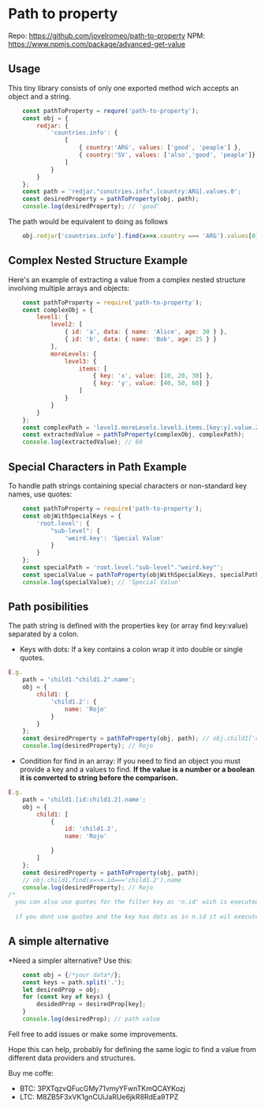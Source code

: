 # Path to property
Repo: https://github.com/jovelromeo/path-to-property
NPM: https://www.npmjs.com/package/advanced-get-value

## Usage
This tiny library consists of only one exported method wich accepts an object and a string.
```js
    const pathToProperty = requre('path-to-property');
    const obj = {
        redjar: {
            'countries.info': {
                [
                    { country:'ARG', values: ['good', 'peaple'] },
                    { country:'SV', values: ['also','good', 'peaple']}
                ]
            }
        }
    }; 
    const path = 'redjar."conutries.info".[country:ARG].values.0';
    const desiredProperty = pathToProperty(obj, path); 
    console.log(desiredProperty); // 'good'
```
The path would be equivalent to doing as follows
```js
    obj.redjar['countries.info'].find(x=>x.country === 'ARG').values[0] // 'good'
```
## Complex Nested Structure Example
Here's an example of extracting a value from a complex nested structure involving multiple arrays and objects:
```js
    const pathToProperty = require('path-to-property');
    const complexObj = {
        level1: {
            level2: [
                { id: 'a', data: { name: 'Alice', age: 30 } },
                { id: 'b', data: { name: 'Bob', age: 25 } }
            ],
            moreLevels: {
                level3: {
                    items: [
                        { key: 'x', value: [10, 20, 30] },
                        { key: 'y', value: [40, 50, 60] }
                    ]
                }
            }
        }
    };
    const complexPath = 'level1.moreLevels.level3.items.[key:y].value.2';
    const extractedValue = pathToProperty(complexObj, complexPath);
    console.log(extractedValue); // 60
```

## Special Characters in Path Example
To handle path strings containing special characters or non-standard key names, use quotes:
```js
    const pathToProperty = require('path-to-property');
    const objWithSpecialKeys = {
        'root.level': {
            "sub-level": {
                'weird.key': 'Special Value'
            }
        }
    };
    const specialPath = 'root.level."sub-level"."weird.key"';
    const specialValue = pathToProperty(objWithSpecialKeys, specialPath);
    console.log(specialValue); // 'Special Value'
```

## Path posibilities
The path string is defined with the properties key (or array find key:value) separated by a colon.
- Keys with dots: 
 If a key contains a colon wrap it into double or single quotes.
```js
E.g.
    path = 'child1."child1.2".name';
    obj = {
        child1: {
            'child1.2': {
                name: 'Rojo'
            }
        }
    };
    const desiredProperty = pathToProperty(obj, path); // obj.child1['child.2'].name
    console.log(desiredProperty); // Rojo

```
- Condition for find in an array: 
 If you need to find an object you must provide a key and a values to find. **If the value is a number or a boolean it is converted to string before the comparison.**
```js
E.g.
    path = 'child1.[id:child1.2].name';
    obj = {
        child1: [
            {
                id: 'child1.2',
                name: 'Rojo'

            }
        ]
    };
    const desiredProperty = pathToProperty(obj, path); 
    // obj.child1.find(x=>x.id==='child1.2').name
    console.log(desiredProperty); // Rojo
/*
  you can also use quotes for the filter key as 'n.id' wich is executed this way: [..] .filter(x=>x['n.id'] === <value>) [..]
  
  if you dont use quotes and the key has dots as in n.id it wil executed this way: [..] .filter(x=>x.n.id === <value>) [..]
```

## A simple alternative
*Need a simpler alternative? Use this: 
```js
    const obj = {/*your data*/};
    const keys = path.split('.');
    let desiredProp = obj;
    for (const key of keys) {
        desidedProp = desiredProp[key];
    }
    console.log(desiredProp); // path value
```

Fell free to add issues or make some improvements.

Hope this can help, probably for defining the same logic to find a value from different data providers and structures.

Buy me coffe:
- BTC: 3PXTqzvQFucGMy71vmyYFwnTKmQCAYKozj
- LTC: M8ZB5F3xVK1gnCUiJaRUe6jkR8RdEa9TPZ 
